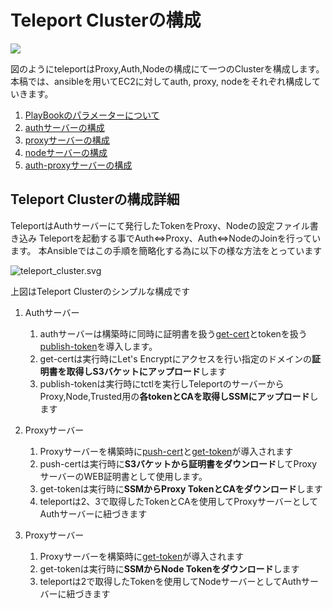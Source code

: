 # Teleport Clusterの構成

![](https://gravitational.com/teleport/docs/img/overview.svg)

図のようにteleportはProxy,Auth,Nodeの構成にて一つのClusterを構成します。  
本稿では、ansibleを用いてEC2に対してauth, proxy, nodeをそれぞれ構成していきます。



1. [PlayBookのパラメーターについて](https://github.com/cloudnative-co/teleport_renovation/blob/master/ansible/documents/teleport_cluster/PARAMETERS.md)
2. [authサーバーの構成](https://github.com/cloudnative-co/teleport_renovation/blob/master/ansible/documents/teleport_cluster/AUTH.md)
3. [proxyサーバーの構成](https://github.com/cloudnative-co/teleport_renovation/blob/master/ansible/documents/teleport_cluster/PROXY.md)
3. [nodeサーバーの構成](https://github.com/cloudnative-co/teleport_renovation/blob/master/ansible/documents/teleport_cluster/NODE.md)
4. [auth-proxyサーバーの構成](https://github.com/cloudnative-co/teleport_renovation/blob/master/ansible/documents/teleport_cluster/AUTH-PROXY.md)

## Teleport Clusterの構成詳細
TeleportはAuthサーバーにて発行したTokenをProxy、Nodeの設定ファイル書き込み
Teleportを起動する事でAuth⇔Proxy、Auth⇔NodeのJoinを行っています。
本Ansibleではこの手順を簡略化する為に以下の様な方法をとっています

![teleport_cluster.svg](https://github.com/cloudnative-co/teleport_renovation/blob/master/ansible/documents/img/teleport_cluster.svg)

上図はTeleport Clusterのシンプルな構成です  
1. Authサーバー
	1. authサーバーは構築時に同時に証明書を扱う[get-cert](https://github.com/cloudnative-co/teleport_renovation/tree/master/ansible/roles/teleport-get-cert)とtokenを扱う[publish-token](https://github.com/cloudnative-co/teleport_renovation/tree/master/ansible/roles/teleport-ssm-publish-tokens)を導入します。  
	2. get-certは実行時にLet's Encryptにアクセスを行い指定のドメインの**証明書を取得しS3バケットにアップロード**します
	3. publish-tokenは実行時にtctlを実行しTeleportのサーバーからProxy,Node,Trusted用の**各tokenとCAを取得しSSMにアップロード**します
2. Proxyサーバー

	1. Proxyサーバーを構築時に[push-cert](https://github.com/cloudnative-co/teleport_renovation/tree/master/ansible/roles/teleport-push-cert)と[get-token](https://github.com/cloudnative-co/teleport_renovation/tree/master/ansible/roles/teleport-ssm-get-token)が導入されます
	2. push-certは実行時に**S3バケットから証明書をダウンロード**してProxyサーバーのWEB証明書として使用します。
	3. get-tokenは実行時に**SSMからProxy TokenとCAをダウンロード**します
	4. teleportは2、3で取得したTokenとCAを使用してProxyサーバーとしてAuthサーバーに紐づきます

2. Proxyサーバー

	1. Proxyサーバーを構築時に[get-token](https://github.com/cloudnative-co/teleport_renovation/tree/master/ansible/roles/teleport-ssm-get-token)が導入されます
	2. get-tokenは実行時に**SSMからNode Tokenをダウンロード**します
	3. teleportは2で取得したTokenを使用してNodeサーバーとしてAuthサーバーに紐づきます
